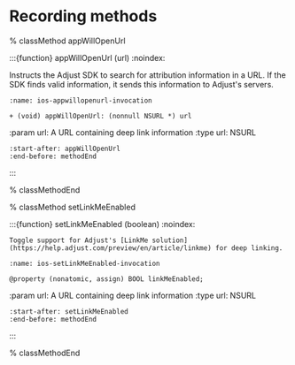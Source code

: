 # Recording methods

% classMethod appWillOpenUrl

:::{function} appWillOpenUrl (url)
:noindex:

Instructs the Adjust SDK to search for attribution information in a URL. If the SDK finds valid information, it sends this information to Adjust's servers.

```{code-block} objc
:name: ios-appwillopenurl-invocation

+ (void) appWillOpenUrl: (nonnull NSURL *) url
```

:param url: A URL containing deep link information
:type url: NSURL

```{include} /ios/fragments/Adjust.md
:start-after: appWillOpenUrl
:end-before: methodEnd
```

:::

% classMethodEnd

% classMethod setLinkMeEnabled

:::{function} setLinkMeEnabled (boolean)
:noindex:

```{versionadded} v4.31.0
Toggle support for Adjust's [LinkMe solution](https://help.adjust.com/preview/en/article/linkme) for deep linking.
```

```{code-block} objc
:name: ios-setLinkMeEnabled-invocation

@property (nonatomic, assign) BOOL linkMeEnabled;
```

:param url: A URL containing deep link information
:type url: NSURL

```{include} /ios/fragments/ADJConfig.md
:start-after: setLinkMeEnabled
:end-before: methodEnd
```

:::

% classMethodEnd

